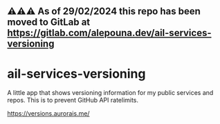 ## ⚠️⚠️⚠️ As of 29/02/2024 this repo has been moved to GitLab at https://gitlab.com/alepouna.dev/ail-services-versioning

# ail-services-versioning

A little app that shows versioning information for my public services and repos. This is to prevent GitHub API ratelimits. 

https://versions.aurorais.me/
